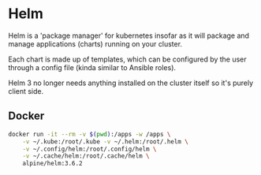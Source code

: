 # Helm
Helm is a 'package manager' for kubernetes insofar as it will package and manage applications (charts) running on your
 cluster.

Each chart is made up of templates, which can be configured by the user through a config file (kinda similar to Ansible roles).

Helm 3 no longer needs anything installed on the cluster itself so it's purely client side.

## Docker
```bash
docker run -it --rm -v $(pwd):/apps -w /apps \
    -v ~/.kube:/root/.kube -v ~/.helm:/root/.helm \
    -v ~/.config/helm:/root/.config/helm \
    -v ~/.cache/helm:/root/.cache/helm \
    alpine/helm:3.6.2
```
